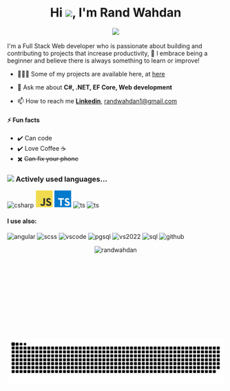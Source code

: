 <h1 align="center">
Hi <img src="https://media.giphy.com/media/hvRJCLFzcasrR4ia7z/giphy.gif" width="3%">, I'm Rand Wahdan
</h1>
<p align="center">
<img src="https://media0.giphy.com/avatars/popcon_/Sv9pIvGah8jm.gif" width="35%">
</p>
I'm a Full Stack Web developer who is passionate about building and contributing to projects that increase productivity, 🐣 I embrace being a beginner and believe there is always something to learn or improve!


- 👩🏻‍💻 Some of my projects are available here, at [here](https://github.com/randwahdan?tab=repositories)

- 💬 Ask me about **C#, .NET, EF Core, Web development**

- 📫 How to reach me **[Linkedin](https://www.linkedin.com/in/rand-wahdan/)**, [randwahdan1@gmail.com](mailto:randwahdan1@gmail.com)

#### ⚡ Fun facts
- ✔️ Can code
- ✔️ Love Coffee ☕
- ✖️ ~~Can fix your phone~~

### <img src="https://c.tenor.com/i_K3zWsgcG8AAAAj/hacker-pepe.gif" width="40"> Actively used languages...
<p align="left">
<img src="https://cdn.jsdelivr.net/gh/devicons/devicon/icons/csharp/csharp-original.svg" width="40" height="40" alt="csharp" title="C#"/>
<img src="https://raw.githubusercontent.com/devicons/devicon/master/icons/javascript/javascript-original.svg" alt="js" width="40" height="40" title="JavaScript"/>
<img src="https://raw.githubusercontent.com/devicons/devicon/master/icons/typescript/typescript-original.svg" alt="ts" width="40" height="40" title="TypeScript"/>
<img src="https://upload.wikimedia.org/wikipedia/commons/thumb/3/38/HTML5_Badge.svg/768px-HTML5_Badge.svg.png?20110131171049" alt="ts" width="40" height="40" title="HTML5">
<img src="https://upload.wikimedia.org/wikipedia/commons/thumb/6/62/CSS3_logo.svg/768px-CSS3_logo.svg.png?20210705212817" alt="ts" width="40" height="40" title="CSS"/>
</p>
<h4>I use also: </h4>
<p align="left">
<img src="https://upload.wikimedia.org/wikipedia/commons/thumb/c/cf/Angular_full_color_logo.svg/768px-Angular_full_color_logo.svg.png" width="40" height="40" alt="angular" title="Angular"/>
<img src="https://cdn.iconscout.com/icon/free/png-256/free-sass-226054.png" width="40" height="40" alt="scss" title="SCSS"/>
<img src="https://cdn.icon-icons.com/icons2/2107/PNG/512/file_type_vscode_icon_130084.png" width="40" height="40" alt="vscode" title="Visual Studio Code"/>
<img src="https://upload.wikimedia.org/wikipedia/commons/thumb/2/29/Postgresql_elephant.svg/1200px-Postgresql_elephant.svg.png" alt="pgsql" width="40" height="40" title="PostgreSQL"/>
<img src="https://upload.wikimedia.org/wikipedia/commons/thumb/2/2c/Visual_Studio_Icon_2022.svg/2048px-Visual_Studio_Icon_2022.svg.png" width="40" height="40" alt="vs2022" title="Visual Studio 2022"/>
<img src="https://e7.pngegg.com/pngimages/1/866/png-clipart-microsoft-sql-server-sql-server-management-studio-computer-servers-microsoft-angle-text.png" width="40" height="40" alt="sql" title="SQL Server"/>
<img src="https://upload.wikimedia.org/wikipedia/commons/thumb/9/91/Octicons-mark-github.svg/900px-Octicons-mark-github.svg.png" width="40" height="40" alt="github" title="github"/>
</p>

<p align="center">
  <img src="https://github-readme-streak-stats.herokuapp.com/?user=randwahdan&theme=dark" alt="randwahdan" height="200" style="display: inline-block;"/>
</p>

<p align="center">
<img alt="GitHub Snake" src="https://raw.githubusercontent.com/randwahdan/randwahdan/output/github-contribution-grid-snake.svg" />
</p>
